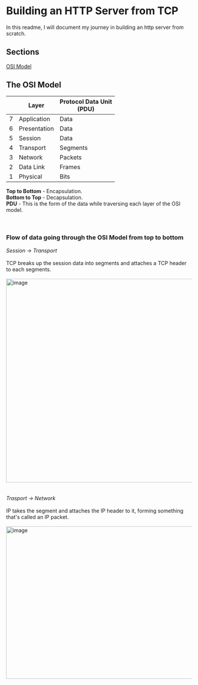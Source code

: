 # Building an HTTP Server from TCP
In this readme, I will document my journey in building an http server from scratch.

## Sections
[OSI Model](#the-osi-model)

## The OSI Model
|   | Layer | Protocol Data Unit <br> (PDU) |
|---|-------|--------------------------|
| 7 | Application | Data |
| 6 | Presentation | Data |
| 5 | Session | Data |
| 4 | Transport | Segments |
| 3 | Network | Packets | 
| 2 | Data Link | Frames |
| 1 | Physical | Bits |

**Top to Bottom** - Encapsulation. <br>
**Bottom to Top** - Decapsulation. <br> 
**PDU** - This is the form of the data while traversing each layer of the OSI model. <br> <br> <br>

### Flow of data going through the OSI Model from top to bottom <br>
_Session -> Transport_ <br> <br>
TCP breaks up the session data into segments and attaches a TCP header to each segments. <br><br>
<img width="637" height="552" alt="image" src="https://github.com/user-attachments/assets/060340ee-749b-4702-b3c2-3c513ff23fc3" />
<br><br><br>
_Trasport -> Network_ <br><br>
IP takes the segment and attaches the IP header to it, forming something that's called an IP packet. <br><br>
<img width="1121" height="413" alt="image" src="https://github.com/user-attachments/assets/b7fb3cc0-3369-466b-bba5-3d5e2fbb6aa5" />






